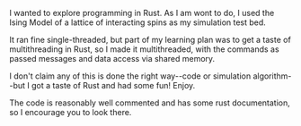 I wanted to explore programming in Rust.  As I am wont to do, I used the Ising Model of a lattice of interacting spins as my simulation test bed.  

It ran fine single-threaded, but part of my learning plan was to get a taste of multithreading in Rust, so I made it multithreaded, with the commands as passed messages and data access via shared memory.

I don't claim any of this is done the right way--code or simulation algorithm--but I got a taste of Rust and had some fun! Enjoy.

The code is reasonably well commented and has some rust documentation, so I encourage you to look there.
